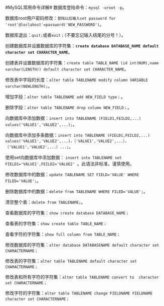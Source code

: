 #MySQL常用命令详解#
数据库登陆命令：`mysql -uroot -p`。

数据库root用户密码修改：`登陆以后输入set password for 'root'@loclahost'=password('NEW_PASSWORD')`。

数据库退出：`quit;`或者`exit；`（不要忘记输入结尾的分号！）。

创建数据库并设置数据库的字符集：**`create database DATABASE_NAME default character set CHARACTER_NAME`**。

创建表并设置数据库的字符集：`create table TABLE_NAME (id int(NUM),name varchar(LENGTH)) default character set CHARACTER_NAME`。

修改表中字段的长度：`alter table TABLENAME modify column VARIABLE varchar(NEWLENGTH);`。

增加字段：`alter table TABLENAME add NEW_FIELD type；`。

删除字段：`alter table TABLENAME drop column NEW_FIELD；`。

向数据库中添加数据：`insert into TABLENAME (FIELD1,FEILD2,...) values('VALUE1','VALUE2',...);`。

向数据库中添加多条数据：`insert into TABLENAME (FIELD1,FEILD2,...) values('VALUE1','VALUE2',...)，（'VALUE1','VALUE2',...），（'VALUE1','VALUE2',...）...;`。

使用set向数据库中添加数据： `insert into TABLENAME set FIELD1='VALUE1',FEILD2='VALUE2' `。此语法非标准，谨慎使用。

修改数据库中的数据：`update TABLENAME SET FIELD='VALUE' WHERE FILED='VALUE';`。

删除数据库中的数据：`delete from TABLENAME WHERE FILED='VALUE';`。

清空整个表：`delete from TABLENAME;`。

查看数据库的字符集：`show create database DATABASE_NAME；`

查看表的字符集：`show create table TABLE_NAME；`

查看字符的字符集：`show full column from TABLE_NAME；`

修改数据库的字符集：`alter database DATABASENAME default character set CHARACTERNAME；`

修改表的字符集：`alter table TABLENAME default character set CHARACTERNAME；`

修改表和所有字符的字符集：`alter table TABLENAME convert to  character set CHARACTERNAME；`

修改字符的字符集：`alter table TABLENAME change FIELDNAME FIELDNAME character set CHARACTERNAME；`